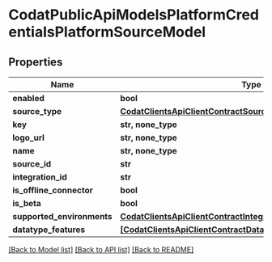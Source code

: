 # CodatPublicApiModelsPlatformCredentialsPlatformSourceModel


## Properties
Name | Type | Description | Notes
------------ | ------------- | ------------- | -------------
**enabled** | **bool** |  | [optional] 
**source_type** | [**CodatClientsApiClientContractSourceType**](CodatClientsApiClientContractSourceType.md) |  | [optional] 
**key** | **str, none_type** |  | [optional] 
**logo_url** | **str, none_type** |  | [optional] 
**name** | **str, none_type** |  | [optional] 
**source_id** | **str** |  | [optional] 
**integration_id** | **str** |  | [optional] 
**is_offline_connector** | **bool** |  | [optional] 
**is_beta** | **bool** |  | [optional] 
**supported_environments** | [**CodatClientsApiClientContractIntegrationSupportedEnvironments**](CodatClientsApiClientContractIntegrationSupportedEnvironments.md) |  | [optional] 
**datatype_features** | [**[CodatClientsApiClientContractDatatypeFeatures], none_type**](CodatClientsApiClientContractDatatypeFeatures.md) |  | [optional] 

[[Back to Model list]](../README.md#documentation-for-models) [[Back to API list]](../README.md#documentation-for-api-endpoints) [[Back to README]](../README.md)



